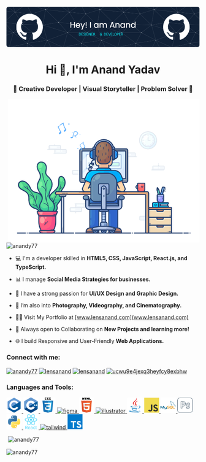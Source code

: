 ![Header](./Header.png)
<h1 align="center">Hi 👋, I'm Anand Yadav</h1>
<h3 align="center">🔹 Creative Developer | Visual Storyteller | Problem Solver 🔹</h3>
<img align="right" width="500" src="https://github.com/anandy77/anandy77/blob/main/animation.gif" alt="anandy77" />
<p align="left"> <img src="https://komarev.com/ghpvc/?username=anandy77&label=Profile%20views&color=0e75b6&style=flat" alt="anandy77" /> </p>


- 💻 I'm a developer skilled in **HTML5, CSS, JavaScript, React.js, and TypeScript.**

- 📊 I manage **Social Media Strategies for businesses.**

- 🎨 I have a strong passion for **UI/UX Design and Graphic Design.**

- 📸 I’m also into **Photography, Videography, and Cinematography.**

- 👨‍💻 Visit My Portfolio at [www.lensanand.com](www.lensanand.com)

- 🚀 Always open to Collaborating on **New Projects and learning more!**

- 🌐 I build Responsive and User-Friendly **Web Applications.**

<h3 align="left">Connect with me:</h3>
<p align="left">
<a href="https://linkedin.com/in/anandy77" target="blank"><img align="center" src="https://raw.githubusercontent.com/rahuldkjain/github-profile-readme-generator/master/src/images/icons/Social/linked-in-alt.svg" alt="anandy77" height="30" width="40" /></a>
<a href="https://fb.com/lensanand" target="blank"><img align="center" src="https://raw.githubusercontent.com/rahuldkjain/github-profile-readme-generator/master/src/images/icons/Social/facebook.svg" alt="lensanand" height="30" width="40" /></a>
<a href="https://instagram.com/lensanand" target="blank"><img align="center" src="https://raw.githubusercontent.com/rahuldkjain/github-profile-readme-generator/master/src/images/icons/Social/instagram.svg" alt="lensanand" height="30" width="40" /></a>
<a href="https://www.youtube.com/c/ucwu9e4jexq3heyfcy8exbhw" target="blank"><img align="center" src="https://raw.githubusercontent.com/rahuldkjain/github-profile-readme-generator/master/src/images/icons/Social/youtube.svg" alt="ucwu9e4jexq3heyfcy8exbhw" height="30" width="40" /></a>
</p>

<h3 align="left">Languages and Tools:</h3>
<p align="left"> <a href="https://www.cprogramming.com/" target="_blank" rel="noreferrer"> <img src="https://raw.githubusercontent.com/devicons/devicon/master/icons/c/c-original.svg" alt="c" width="40" height="40"/> </a> <a href="https://www.w3schools.com/cpp/" target="_blank" rel="noreferrer"> <img src="https://raw.githubusercontent.com/devicons/devicon/master/icons/cplusplus/cplusplus-original.svg" alt="cplusplus" width="40" height="40"/> </a> <a href="https://www.w3schools.com/css/" target="_blank" rel="noreferrer"> <img src="https://raw.githubusercontent.com/devicons/devicon/master/icons/css3/css3-original-wordmark.svg" alt="css3" width="40" height="40"/> </a> <a href="https://www.figma.com/" target="_blank" rel="noreferrer"> <img src="https://www.vectorlogo.zone/logos/figma/figma-icon.svg" alt="figma" width="40" height="40"/> </a> <a href="https://www.w3.org/html/" target="_blank" rel="noreferrer"> <img src="https://raw.githubusercontent.com/devicons/devicon/master/icons/html5/html5-original-wordmark.svg" alt="html5" width="40" height="40"/> </a> <a href="https://www.adobe.com/in/products/illustrator.html" target="_blank" rel="noreferrer"> <img src="https://www.vectorlogo.zone/logos/adobe_illustrator/adobe_illustrator-icon.svg" alt="illustrator" width="40" height="40"/> </a> <a href="https://www.java.com" target="_blank" rel="noreferrer"> <img src="https://raw.githubusercontent.com/devicons/devicon/master/icons/java/java-original.svg" alt="java" width="40" height="40"/> </a> <a href="https://developer.mozilla.org/en-US/docs/Web/JavaScript" target="_blank" rel="noreferrer"> <img src="https://raw.githubusercontent.com/devicons/devicon/master/icons/javascript/javascript-original.svg" alt="javascript" width="40" height="40"/> </a> <a href="https://www.mysql.com/" target="_blank" rel="noreferrer"> <img src="https://raw.githubusercontent.com/devicons/devicon/master/icons/mysql/mysql-original-wordmark.svg" alt="mysql" width="40" height="40"/> </a> <a href="https://www.photoshop.com/en" target="_blank" rel="noreferrer"> <img src="https://raw.githubusercontent.com/devicons/devicon/master/icons/photoshop/photoshop-line.svg" alt="photoshop" width="40" height="40"/> </a> <a href="https://www.python.org" target="_blank" rel="noreferrer"> <img src="https://raw.githubusercontent.com/devicons/devicon/master/icons/python/python-original.svg" alt="python" width="40" height="40"/> </a> <a href="https://reactjs.org/" target="_blank" rel="noreferrer"> <img src="https://raw.githubusercontent.com/devicons/devicon/master/icons/react/react-original-wordmark.svg" alt="react" width="40" height="40"/> </a> <a href="https://tailwindcss.com/" target="_blank" rel="noreferrer"> <img src="https://www.vectorlogo.zone/logos/tailwindcss/tailwindcss-icon.svg" alt="tailwind" width="40" height="40"/> </a> <a href="https://www.typescriptlang.org/" target="_blank" rel="noreferrer"> <img src="https://raw.githubusercontent.com/devicons/devicon/master/icons/typescript/typescript-original.svg" alt="typescript" width="40" height="40"/> </a> </p>

<p>&nbsp;<img align="center" src="https://github-readme-stats.vercel.app/api?username=anandy77&show_icons=true&locale=en" alt="anandy77" /></p>

<p><img align="center" src="https://github-readme-streak-stats.herokuapp.com/?user=anandy77&" alt="anandy77" /></p>
